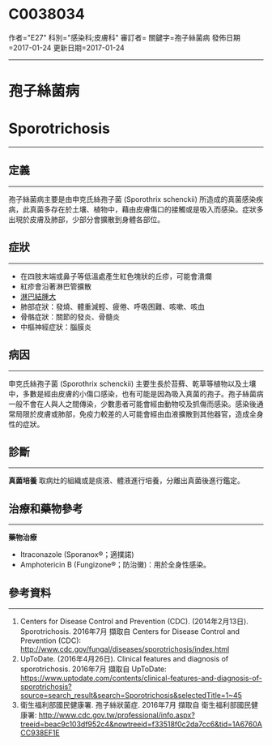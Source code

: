 # C0038034
作者="E27"
科別="感染科;皮膚科"
審訂者=
關鍵字=孢子絲菌病
發佈日期=2017-01-24
更新日期=2017-01-24

----------
# 孢子絲菌病
# Sporotrichosis
----------
## 定義
----------

孢子絲菌病主要是由申克氏絲孢子菌 (Sporothrix schenckii) 所造成的真菌感染疾病，此真菌多存在於土壤、植物中，藉由皮膚傷口的接觸或是吸入而感染。症狀多出現於皮膚及肺部，少部分會擴散到身體各部位。

## 症狀
----------
- 在四肢末端或鼻子等低溫處產生紅色塊狀的丘疹，可能會潰爛
- 紅疹會沿著淋巴管擴散
- [淋巴結腫大](C0497156)
- 肺部症狀：發燒、體重減輕、疲倦、呼吸困難、咳嗽、咳血
- 骨骼症狀：關節的發炎、骨髓炎
- 中樞神經症狀：腦膜炎
## 病因
----------

申克氏絲孢子菌 (Sporothrix schenckii) 主要生長於苔蘚、乾草等植物以及土壤中，多數是經由皮膚的小傷口感染，也有可能是因為吸入真菌的孢子。孢子絲菌病一般不會在人與人之間傳染，少數患者可能會經由動物咬及抓傷而感染。感染後通常局限於皮膚或肺部，免疫力較差的人可能會經由血液擴散到其他器官，造成全身性的症狀。

## 診斷
----------

**真菌培養**
取病灶的組織或是痰液、體液進行培養，分離出真菌後進行鑑定。

## 治療和藥物參考
----------

**藥物治療**

- Itraconazole (Sporanox®；適撲諾)
- Amphotericin B (Fungizone®；防治黴)：用於全身性感染。 
## 參考資料
----------
1. Centers for Disease Control and Prevention (CDC). (2014年2月13日). Sporotrichosis. 2016年7月 擷取自 Centers for Disease Control and Prevention (CDC): http://www.cdc.gov/fungal/diseases/sporotrichosis/index.html
2. UpToDate. (2016年4月26日). Clinical features and diagnosis of sporotrichosis. 2016年7月 擷取自 UpToDate: https://www.uptodate.com/contents/clinical-features-and-diagnosis-of-sporotrichosis?source=search_result&search=Sporotrichosis&selectedTitle=1~45
3. 衛生福利部國民健康署.  孢子絲狀菌症. 2016年7月 擷取自 衛生福利部國民健康署: http://www.cdc.gov.tw/professional/info.aspx?treeid=beac9c103df952c4&nowtreeid=f33518f0c2da7cc6&tid=1A6760ACC938EF1E










